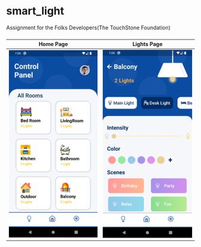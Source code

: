 # smart_light

Assignment for the Folks Developers(The TouchStone Foundation)

###

|              Home Page              |             Lights Page           |
| :----------------------------------: | :----------------------------------: |
| ![Home](assets/home.png) | ![Lights](assets/lights.png) 